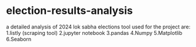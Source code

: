 # election-results-analysis
a detailed analysis of 2024 lok sabha elections
tool used for the project are:
1.listly (scraping tool)
2.jupyter notebook
3.pandas
4.Numpy
5.Matplotlib
6.Seaborn
